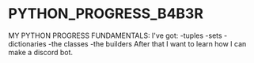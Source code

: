 # PYTHON_PROGRESS_B4B3R
MY PYTHON PROGRESS FUNDAMENTALS:
I've got:
    -tuples
    -sets
    -dictionaries
    -the classes
    -the builders
After that I want to learn how I can make a discord bot.

